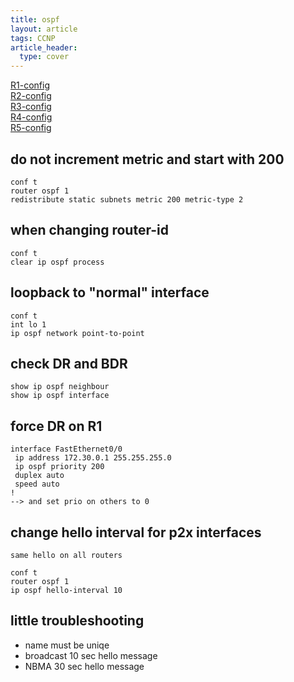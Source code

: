 ```yaml
---
title: ospf
layout: article
tags: CCNP
article_header:
  type: cover
---
```


[R1-config](/assets/images/Cisco/ospf-r1.txt)  
[R2-config](/assets/images/Cisco/ospf-r2.txt)  
[R3-config](/assets/images/Cisco/ospf-r3.txt)  
[R4-config](/assets/images/Cisco/ospf-r4.txt)  
[R5-config](/assets/images/Cisco/ospf-r5.txt)

## do not increment metric and start with 200

```
conf t
router ospf 1
redistribute static subnets metric 200 metric-type 2
```

## when changing router-id

```
conf t
clear ip ospf process
```

## loopback to "normal" interface

```
conf t
int lo 1
ip ospf network point-to-point
```

## check DR and BDR

```
show ip ospf neighbour
show ip ospf interface
```

## force DR on R1

```
interface FastEthernet0/0
 ip address 172.30.0.1 255.255.255.0
 ip ospf priority 200
 duplex auto
 speed auto
!
--> and set prio on others to 0
```

## change hello interval for p2x interfaces

```
same hello on all routers
```

```
conf t
router ospf 1
ip ospf hello-interval 10
```

## little troubleshooting

- name must be uniqe
- broadcast 10 sec hello message
- NBMA 30 sec hello message
